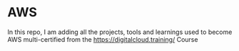 # AWS
In this repo, I am adding all the projects, tools and learnings used to become AWS multi-certified from the https://digitalcloud.training/ Course
